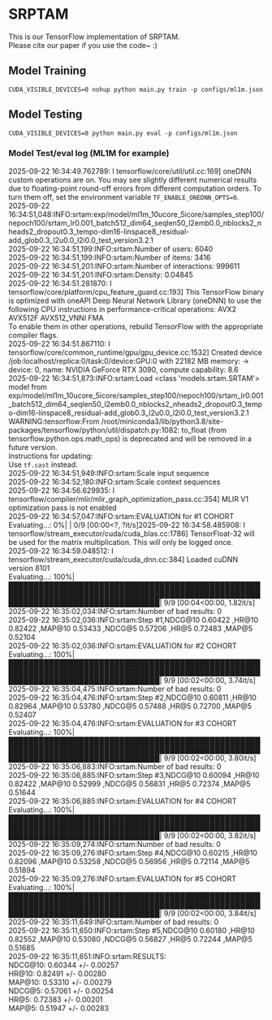 # SRPTAM
This is our TensorFlow implementation of SRPTAM.  
Please cite our paper if you use the code~  :)  

## Model Training  
```CUDA_VISIBLE_DEVICES=0 nohup python main.py train -p configs/ml1m.json```  

## Model Testing  
```CUDA_VISIBLE_DEVICES=0 python main.py eval -p configs/ml1m.json```  
###  Model Test/eval log (ML1M for example)  
2025-09-22 16:34:49.762789: I tensorflow/core/util/util.cc:169] oneDNN custom operations are on. You may see slightly different numerical results due to floating-point round-off errors from different computation orders. To turn them off, set the environment variable `TF_ENABLE_ONEDNN_OPTS=0`.  
2025-09-22 16:34:51,048:INFO:srtam:exp/model/ml1m_10ucore_5icore/samples_step100/nepoch100/srtam_lr0.001_batch512_dim64_seqlen50_l2emb0.0_nblocks2_nheads2_dropout0.3_tempo-dim16-linspace8_residual-add_glob0.3_l2u0.0_l2i0.0_test_version3.2.1  
2025-09-22 16:34:51,199:INFO:srtam:Number of users: 6040  
2025-09-22 16:34:51,199:INFO:srtam:Number of items: 3416  
2025-09-22 16:34:51,201:INFO:srtam:Number of interactions: 999611  
2025-09-22 16:34:51,201:INFO:srtam:Density: 0.04845  
2025-09-22 16:34:51.281870: I tensorflow/core/platform/cpu_feature_guard.cc:193] This TensorFlow binary is optimized with oneAPI Deep Neural Network Library (oneDNN) to use the following CPU instructions in performance-critical operations:  AVX2 AVX512F AVX512_VNNI FMA  
To enable them in other operations, rebuild TensorFlow with the appropriate compiler flags.  
2025-09-22 16:34:51.867110: I tensorflow/core/common_runtime/gpu/gpu_device.cc:1532] Created device /job:localhost/replica:0/task:0/device:GPU:0 with 22182 MB memory:  -> device: 0, name: NVIDIA GeForce RTX 3090, compute capability: 8.6  
2025-09-22 16:34:51,873:INFO:srtam:Load <class 'models.srtam.SRTAM'> model from exp/model/ml1m_10ucore_5icore/samples_step100/nepoch100/srtam_lr0.001_batch512_dim64_seqlen50_l2emb0.0_nblocks2_nheads2_dropout0.3_tempo-dim16-linspace8_residual-add_glob0.3_l2u0.0_l2i0.0_test_version3.2.1  
WARNING:tensorflow:From /root/miniconda3/lib/python3.8/site-packages/tensorflow/python/util/dispatch.py:1082: to_float (from tensorflow.python.ops.math_ops) is deprecated and will be removed in a future version.  
Instructions for updating:  
Use `tf.cast` instead.  
2025-09-22 16:34:51,949:INFO:srtam:Scale input sequence  
2025-09-22 16:34:52,180:INFO:srtam:Scale context sequences  
2025-09-22 16:34:56.629935: I tensorflow/compiler/mlir/mlir_graph_optimization_pass.cc:354] MLIR V1 optimization pass is not enabled  
2025-09-22 16:34:57,047:INFO:srtam:EVALUATION for #1 COHORT  
Evaluating...:   0%|                                                                                                                                          | 0/9 [00:00<?, ?it/s]2025-09-22 16:34:58.485908: I tensorflow/stream_executor/cuda/cuda_blas.cc:1786] TensorFloat-32 will be used for the matrix multiplication. This will only be logged once.  
2025-09-22 16:34:59.048512: I tensorflow/stream_executor/cuda/cuda_dnn.cc:384] Loaded cuDNN version 8101  
Evaluating...: 100%|██████████████████████████████████████████████████████████████████████████████████████████████████████████████████████████████████| 9/9 [00:04<00:00,  1.82it/s]  
2025-09-22 16:35:02,034:INFO:srtam:Number of bad results: 0  
2025-09-22 16:35:02,036:INFO:srtam:Step #1,NDCG@10  0.60422 ,HR@10  0.82422 ,MAP@10  0.53433 ,NDCG@5  0.57206 ,HR@5  0.72483 ,MAP@5  0.52104  
2025-09-22 16:35:02,036:INFO:srtam:EVALUATION for #2 COHORT  
Evaluating...: 100%|██████████████████████████████████████████████████████████████████████████████████████████████████████████████████████████████████| 9/9 [00:02<00:00,  3.74it/s]  
2025-09-22 16:35:04,475:INFO:srtam:Number of bad results: 0  
2025-09-22 16:35:04,476:INFO:srtam:Step #2,NDCG@10  0.60811 ,HR@10  0.82964 ,MAP@10  0.53780 ,NDCG@5  0.57488 ,HR@5  0.72700 ,MAP@5  0.52407  
2025-09-22 16:35:04,476:INFO:srtam:EVALUATION for #3 COHORT  
Evaluating...: 100%|██████████████████████████████████████████████████████████████████████████████████████████████████████████████████████████████████| 9/9 [00:02<00:00,  3.80it/s]  
2025-09-22 16:35:06,883:INFO:srtam:Number of bad results: 0  
2025-09-22 16:35:06,885:INFO:srtam:Step #3,NDCG@10  0.60094 ,HR@10  0.82422 ,MAP@10  0.52999 ,NDCG@5  0.56831 ,HR@5  0.72374 ,MAP@5  0.51644  
2025-09-22 16:35:06,885:INFO:srtam:EVALUATION for #4 COHORT  
Evaluating...: 100%|██████████████████████████████████████████████████████████████████████████████████████████████████████████████████████████████████| 9/9 [00:02<00:00,  3.82it/s]  
2025-09-22 16:35:09,274:INFO:srtam:Number of bad results: 0  
2025-09-22 16:35:09,276:INFO:srtam:Step #4,NDCG@10  0.60215 ,HR@10  0.82096 ,MAP@10  0.53258 ,NDCG@5  0.56956 ,HR@5  0.72114 ,MAP@5  0.51894  
2025-09-22 16:35:09,276:INFO:srtam:EVALUATION for #5 COHORT  
Evaluating...: 100%|██████████████████████████████████████████████████████████████████████████████████████████████████████████████████████████████████| 9/9 [00:02<00:00,  3.84it/s]  
2025-09-22 16:35:11,649:INFO:srtam:Number of bad results: 0  
2025-09-22 16:35:11,650:INFO:srtam:Step #5,NDCG@10  0.60180 ,HR@10  0.82552 ,MAP@10  0.53080 ,NDCG@5  0.56827 ,HR@5  0.72244 ,MAP@5  0.51685  
2025-09-22 16:35:11,651:INFO:srtam:RESULTS:  
NDCG@10:  0.60344 +/-  0.00257  
HR@10:  0.82491 +/-  0.00280  
MAP@10:  0.53310 +/-  0.00279  
NDCG@5:  0.57061 +/-  0.00254  
HR@5:  0.72383 +/-  0.00201  
MAP@5:  0.51947 +/-  0.00283  



